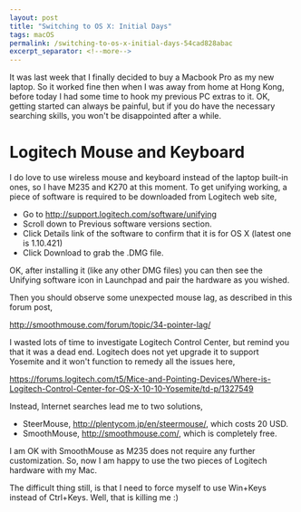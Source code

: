 ```yaml
---
layout: post
title: "Switching to OS X: Initial Days"
tags: macOS
permalink: /switching-to-os-x-initial-days-54cad828abac
excerpt_separator: <!--more-->
---
```

It was last week that I finally decided to buy a Macbook Pro as my new laptop. So it worked fine then when I was away from home at Hong Kong, before today I had some time to hook my previous PC extras to it. OK, getting started can always be painful, but if you do have the necessary searching skills, you won't be disappointed after a while.
<!--more-->

# Logitech Mouse and Keyboard

I do love to use wireless mouse and keyboard instead of the laptop built-in ones, so I have M235 and K270 at this moment. To get unifying working, a piece of software is required to be downloaded from Logitech web site,

* Go to http://support.logitech.com/software/unifying
* Scroll down to Previous software versions section.
* Click Details link of the software to confirm that it is for OS X (latest one is 1.10.421)
* Click Download to grab the .DMG file.

OK, after installing it (like any other DMG files) you can then see the Unifying software icon in Launchpad and pair the hardware as you wished.

Then you should observe some unexpected mouse lag, as described in this forum post,

http://smoothmouse.com/forum/topic/34-pointer-lag/

I wasted lots of time to investigate Logitech Control Center, but remind you that it was a dead end. Logitech does not yet upgrade it to support Yosemite and it won't function to remedy all the issues here,

https://forums.logitech.com/t5/Mice-and-Pointing-Devices/Where-is-Logitech-Control-Center-for-OS-X-10-10-Yosemite/td-p/1327549

Instead, Internet searches lead me to two solutions,

* SteerMouse, http://plentycom.jp/en/steermouse/, which costs 20 USD.
* SmoothMouse, http://smoothmouse.com/, which is completely free.

I am OK with SmoothMouse as M235 does not require any further customization. So, now I am happy to use the two pieces of Logitech hardware with my Mac.

The difficult thing still, is that I need to force myself to use Win+Keys instead of Ctrl+Keys. Well, that is killing me :)
